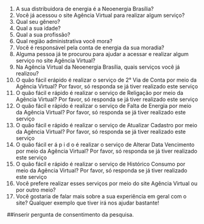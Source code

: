 1. A sua distribuidora de energia é a Neoenergia Brasília?
2. Você já acessou o site Agência Virtual para realizar algum serviço?
3. Qual seu gênero?
4. Qual a sua idade?
5. Qual a sua profissão?
6. Qual região administrativa você mora?
7. Você é responsável pela conta de energia da sua moradia?
8. Alguma pessoa já te procurou para ajudar a acessar e realizar algum serviço no site Agência Virtual?
9. Na Agência Virtual da Neoenergia Brasília, quais serviços você já realizou?
10. O quão fácil erápido é realizar o serviço de 2° Via de Conta por meio da Agência Virtual? Por favor, só responda se já tiver realizado este serviço
11. O quão fácil e rápido é realizar o serviço de Religação por meio da Agência Virtual? Por favor, só responda se já tiver realizado este serviço
12. O quão fácil e rápido é realizar o serviço de Falta de Energia por meio da Agência Virtual? Por favor, só responda se já tiver realizado este serviço
13. O quão fácil e rápido é realizar o serviço de Atualizar Cadastro por meio da Agência Virtual? Por favor, só responda se já tiver realizado este serviço
14. O quão fácil er á p i d o é realizar o serviço de Alterar Data Vencimento por meio da Agência Virtual? Por favor, só responda se já tiver realizado este serviço
15. O quão fácil e rápido é realizar o serviço de Histórico Consumo por meio da Agência Virtual? Por favor, só responda se já tiver realizado este serviço
16. Você prefere realizar esses serviços por meio do site Agência Virtual ou por outro meio?
17. Você gostaria de falar mais sobre a sua experiência em geral com o site? Qualquer exemplo que tiver irá nos ajudar bastante!

##inserir pergunta de consentimento da pesquisa.
